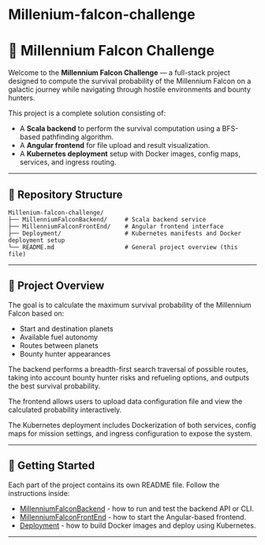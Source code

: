 # Millenium-falcon-challenge

# 🌌 Millennium Falcon Challenge

Welcome to the **Millennium Falcon Challenge** — a full-stack project designed to compute the survival probability of the Millennium Falcon on a galactic journey while navigating through hostile environments and bounty hunters.

This project is a complete solution consisting of:
- A **Scala backend** to perform the survival computation using a BFS-based pathfinding algorithm.
- A **Angular frontend** for file upload and result visualization.
- A **Kubernetes deployment** setup with Docker images, config maps, services, and ingress routing.

---

## 🧱 Repository Structure

```
Millenium-falcon-challenge/
├── MillenniumFalconBackend/     # Scala backend service
├── MillenniumFalconFrontEnd/    # Angular frontend interface
├── Deployment/                  # Kubernetes manifests and Docker deployment setup
└── README.md                    # General project overview (this file)
```

---

## 🧠 Project Overview

The goal is to calculate the maximum survival probability of the Millennium Falcon based on:
- Start and destination planets
- Available fuel autonomy
- Routes between planets
- Bounty hunter appearances

The backend performs a breadth-first search traversal of possible routes, taking into account bounty hunter risks and refueling options, and outputs the best survival probability.

The frontend allows users to upload data configuration file and view the calculated probability interactively.

The Kubernetes deployment includes Dockerization of both services, config maps for mission settings, and ingress configuration to expose the system.

---

## 🚀 Getting Started

Each part of the project contains its own README file. Follow the instructions inside:
- [MillenniumFalconBackend](./MillenniumFalconBackend) - how to run and test the backend API or CLI.
- [MillenniumFalconFrontEnd](./MillenniumFalconFrontEnd) - how to start the Angular-based frontend.
- [Deployment](./Deployment) - how to build Docker images and deploy using Kubernetes.

---

